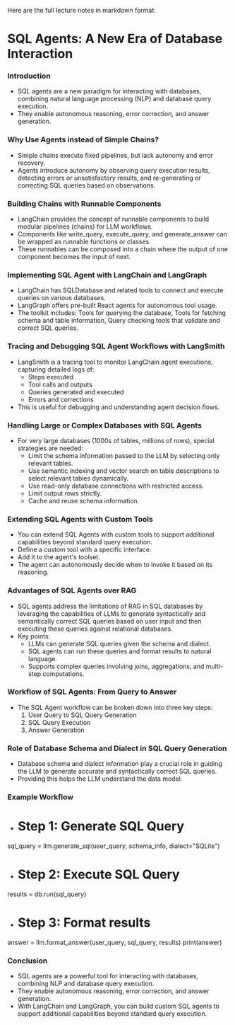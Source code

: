 Here are the full lecture notes in markdown format:

**SQL Agents: A New Era of Database Interaction**
=====================================================

### Introduction

* SQL agents are a new paradigm for interacting with databases, combining natural language processing (NLP) and database query execution.
* They enable autonomous reasoning, error correction, and answer generation.

### Why Use Agents instead of Simple Chains?

* Simple chains execute fixed pipelines, but lack autonomy and error recovery.
* Agents introduce autonomy by observing query execution results, detecting errors or unsatisfactory results, and re-generating or correcting SQL queries based on observations.

### Building Chains with Runnable Components

* LangChain provides the concept of runnable components to build modular pipelines (chains) for LLM workflows.
* Components like write_query, execute_query, and generate_answer can be wrapped as runnable functions or classes.
* These runnables can be composed into a chain where the output of one component becomes the input of next.

### Implementing SQL Agent with LangChain and LangGraph

* LangChain has SQLDatabase and related tools to connect and execute queries on various databases.
* LangGraph offers pre-built React agents for autonomous tool usage.
* The toolkit includes: Tools for querying the database, Tools for fetching schema and table information, Query checking tools that validate and correct SQL queries.

### Tracing and Debugging SQL Agent Workflows with LangSmith

* LangSmith is a tracing tool to monitor LangChain agent executions, capturing detailed logs of:
	+ Steps executed
	+ Tool calls and outputs
	+ Queries generated and executed
	+ Errors and corrections
* This is useful for debugging and understanding agent decision flows.

### Handling Large or Complex Databases with SQL Agents

* For very large databases (1000s of tables, millions of rows), special strategies are needed:
	+ Limit the schema information passed to the LLM by selecting only relevant tables.
	+ Use semantic indexing and vector search on table descriptions to select relevant tables dynamically.
	+ Use read-only database connections with restricted access.
	+ Limit output rows strictly.
	+ Cache and reuse schema information.

### Extending SQL Agents with Custom Tools

* You can extend SQL Agents with custom tools to support additional capabilities beyond standard query execution.
* Define a custom tool with a specific interface.
* Add it to the agent's toolset.
* The agent can autonomously decide when to invoke it based on its reasoning.

### Advantages of SQL Agents over RAG

* SQL agents address the limitations of RAG in SQL databases by leveraging the capabilities of LLMs to generate syntactically and semantically correct SQL queries based on user input and then executing these queries against relational databases.
* Key points:
	+ LLMs can generate SQL queries given the schema and dialect.
	+ SQL agents can run these queries and format results to natural language.
	+ Supports complex queries involving joins, aggregations, and multi-step computations.

### Workflow of SQL Agents: From Query to Answer

* The SQL Agent workflow can be broken down into three key steps:
	1. User Query to SQL Query Generation
	2. SQL Query Execution
	3. Answer Generation

### Role of Database Schema and Dialect in SQL Query Generation

* Database schema and dialect information play a crucial role in guiding the LLM to generate accurate and syntactically correct SQL queries.
* Providing this helps the LLM understand the data model.

### Example Workflow

* # Step 1: Generate SQL Query
sql_query = llm.generate_sql(user_query, schema_info, dialect="SQLite")
* # Step 2: Execute SQL Query
results = db.run(sql_query)
* # Step 3: Format results
answer = llm.format_answer(user_query, sql_query, results)
print(answer)

### Conclusion

* SQL agents are a powerful tool for interacting with databases, combining NLP and database query execution.
* They enable autonomous reasoning, error correction, and answer generation.
* With LangChain and LangGraph, you can build custom SQL agents to support additional capabilities beyond standard query execution.